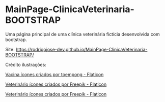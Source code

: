 # MainPage-ClinicaVeterinaria-BOOTSTRAP
Uma página principal de uma clínica veterinária fictícia desenvolvida com bootstrap.

Site: https://rodrigojose-dev.github.io/MainPage-ClinicaVeterinaria-BOOTSTRAP/

Crédito ilustrações:

<a href="https://www.flaticon.com/br/icones-gratis/vacina" title="vacina ícones">Vacina ícones criados por toempong - Flaticon</a>

<a href="https://www.flaticon.com/br/icones-gratis/veterinario" title="veterinário ícones">Veterinário ícones criados por Freepik - Flaticon</a>

<a href="https://www.flaticon.com/br/icones-gratis/veterinario" title="veterinário ícones">Veterinário ícones criados por Freepik - Flaticon</a>
